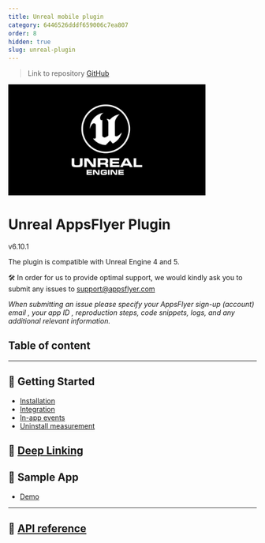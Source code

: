 ```yaml
---
title: Unreal mobile plugin
category: 6446526dddf659006c7ea807
order: 8
hidden: true
slug: unreal-plugin
---
```


> Link to repository
> [GitHub](https://github.com/AppsFlyerSDK/appsflyer-unreal-plugin)


<img src="./docs/ScreenShots/ue_logo.png"  width="400">



# Unreal AppsFlyer Plugin

v6.10.1

The plugin is compatible with Unreal Engine 4 and 5.


🛠 In order for us to provide optimal support, we would kindly ask you to submit any issues to support@appsflyer.com

*When submitting an issue please specify your AppsFlyer sign-up (account) email , your app ID , reproduction steps, code snippets, logs, and any additional relevant information.*

## Table of content



 ---
## <a id="plugin-build-for"> 🚀 Getting Started
- [Installation](/docs/Installation.md)
- [Integration](/docs/BasicIntegration.md)
- [In-app events](/docs/API.md#inappevent)
- [Uninstall measurement](/docs/API.md#uninstall)
## 🔗 [Deep Linking](/docs/deeplink.md)
## <a id="plugin-build-for"> 🧪 Sample App
- [Demo](https://github.com/AppsFlyerSDK/appsflyer-unreal-plugin/tree/master/Demo)

-------
## 🔗 [API reference](/docs/API.md)
